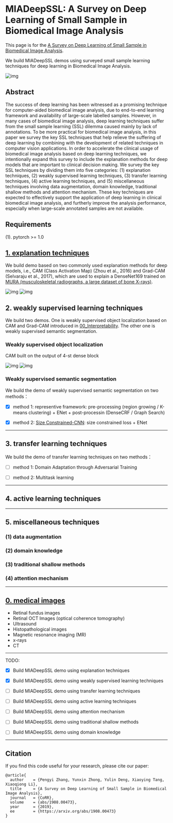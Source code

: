 # MIADeepSSL: A Survey on Deep Learning of Small Sample in Biomedical Image Analysis

This page is for the [A Survey on Deep Learning of Small Sample in Biomedical Image Analysis](https://arxiv.org/abs/1908.00473).

We build MIADeepSSL demos using surveyed small sample learning techniques for deep learning in Biomedical Image Analysis. 


![img](./chart.jpg)


## Abstract

The success of deep learning has been witnessed as a promising technique for computer-aided biomedical image analysis, due to end-to-end learning framework and availability of large-scale labelled samples. However, in many cases of biomedical image analysis, deep learning techniques suffer from the small sample learning (SSL) dilemma caused mainly by lack of annotations. To be more practical for biomedical image analysis, in this paper we survey the key SSL techniques that help relieve the suffering of deep learning by combining with the development of related techniques in computer vision applications. In order to accelerate the clinical usage of biomedical image analysis based on deep learning techniques, we intentionally expand this survey to include the explanation methods for deep models that are important to clinical decision making. We survey the key SSL techniques by dividing them into five categories: (1) explanation techniques, (2) weakly supervised learning techniques, (3) transfer learning techniques, (4) active learning techniques, and (5) miscellaneous techniques involving data augmentation, domain knowledge, traditional shallow methods and attention mechanism. These key techniques are expected to effectively support the application of deep learning in clinical biomedical image analysis, and furtherly improve the analysis performance, especially when large-scale annotated samples are not available.

## Requirements

(1). pytorch >= 1.0



## [1. explanation techniques](./00_Interpretability)

We build demo based on two commonly used explanation methods for deep models, i.e., CAM (Class Activation Map) (Zhou et al., 2016) and Grad-CAM (Selvaraju et al., 2017), which are used to explain a DenseNet169 trained on [MURA (musculoskeletal radiographs, a large dataset of bone X-rays)](https://stanfordmlgroup.github.io/competitions/mura/).


![img](00_Interpretability/images/image2.png)
![img](00_Interpretability/images/image2_cam.png)

## 2. weakly supervised learning techniques

We build two demos. One is weakly supervised object localization based on CAM and Grad-CAM introduced in [00_Interpretability](./00_Interpretability). The other one is weakly supervised semantic segmentation.

### Weakly supervised object localization

CAM built on the output of 4-st dense block

![img](./01_WeaklySupervised/images/image2_cam.png)
![img](./01_WeaklySupervised/images/image2_cam_p.png)


### Weakly supervised semantic segmentation

We build the demo of weakly supervised semantic segmentation on two methods：

- [x] method 1: representive framework: pre-processing (region growing / K-means clustering) + ENet + post-processin (DenseCRF / Graph Search)

- [x] method 2: [Size Constrained-CNN](https://arxiv.org/abs/1805.04628): size constrained loss + ENet


------------

## 3. transfer learning techniques

We build the demo of transfer learning techniques on two methods：

- [ ] method 1: Domain Adaptation through Adversarial Training

- [ ] method 2: Multitask learning

------------

## 4. active learning techniques


------------


## 5. miscellaneous techniques


### (1) data augmentation

### (2) domain knowledge

### (3) traditional shallow methods

### (4) attention mechanism



------------

## [0. medical images](./MedicalImages)

- Retinal fundus images
- Retinal OCT Images (optical coherence tomography)
- Ultrasound
- Histopathological images
- Magnetic resonance imaging (MR)
- x-rays
- CT


---------------



TODO:

- [x] Build MIADeepSSL demo using explanation techniques

- [x] Build MIADeepSSL demo using weakly supervised learning techniques

- [ ] Build MIADeepSSL demo using transfer learning techniques

- [ ] Build MIADeepSSL demo using active learning techniques

- [ ] Build MIADeepSSL demo using attention mechanism

- [ ] Build MIADeepSSL demo using traditional shallow methods

- [ ] Build MIADeepSSL demo using domain knowledge


----------

## Citation

If you find this code useful for your research, please cite our paper:

```
@article{
  author    = {Pengyi Zhang, Yunxin Zhong, Yulin Deng, Xiaoying Tang, Xiaoqiong Li},
  title     = {A Survey on Deep Learning of Small Sample in Biomedical Image Analysis},
  journal   = {CoRR},
  volume    = {abs/1908.00473},
  year      = {2019},
  ee        = {https://arxiv.org/abs/1908.00473}
}

```
